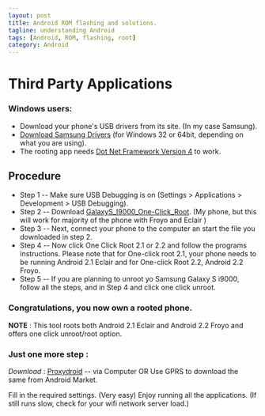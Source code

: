 ```yaml
---
layout: post
title: Android ROM flashing and solutions.
tagline: understanding Android
tags: [Android, ROM, flashing, root]
category: Android
---
```


# Third Party Applications


### Windows users:
* Download your phone's USB drivers from its site. (In my case Samsung).
* [Download Samsung Drivers][1] (for Windows 32 or 64bit, depending on what you are using).
* The rooting app needs [Dot Net Framework Version 4][2] to work.
    
## Procedure

* Step 1
   -- Make sure USB Debugging is on (Settings > Applications > Development > USB Debugging).
* Step 2
   -- Download [GalaxyS_I9000_One-Click_Root][3]. (My phone, but this will work for majority of the phone with Froyo and Eclair )
* Step 3
   -- Next, connect your phone to the computer an start the file you downloaded in step 2.
* Step 4
   -- Now click One Click Root 2.1 or 2.2 and follow the programs instructions. Please note that for One-click root 2.1, your phone needs to be running Android 2.1 Eclair and for One-click Root 2.2, Android 2.2 Froyo.
* Step 5
   -- If you are planning to unroot yo Samsung Galaxy S i9000, follow all the steps, and in Step 4 and click one click unroot.



### Congratulations, you now own a rooted phone.
**NOTE** : This tool roots both Android 2.1 Eclair and Android 2.2 Froyo and offers one click unroot/root option.

### Just one more step :
_Download_ : [Proxydroid][4]  -- via Computer
OR
Use GPRS to download the same from Android Market.

Fill in the required settings. (Very easy)
Enjoy running all the applications. (If still runs slow, check for your wifi network server load.)


[1]: http://forum.xda-developers.com/showthread.php?t=728929
[2]: http://www.microsoft.com/downloads/details.aspx?FamilyID=9cfb2d51-5ff4-4491-b0e5-b386f32c0992&displaylang=en
[3]: http://iggo.net/tapy8e
[4]: http://www.mediafire.com/?uahak6e8vz18kan